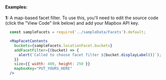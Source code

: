 #### Examples:


__1:__ A map-based facet filter. To use this, you'll need to edit the source code (click the "View Code" link below) and add your Mapbox API key.

```jsx
  const sampleFacets = require('../sampleData/Facets').default;

  <MapFacetContents
    buckets={sampleFacets.locationFacet.buckets}
    addFacetFilter={(bucket) => {
      alert(`Called to choose facet filter ${bucket.displayLabel()}`);
    }}
    size={{ width: 400, height: 250 }}
    mapboxKey="PUT_YOURS_HERE"
  />
```

